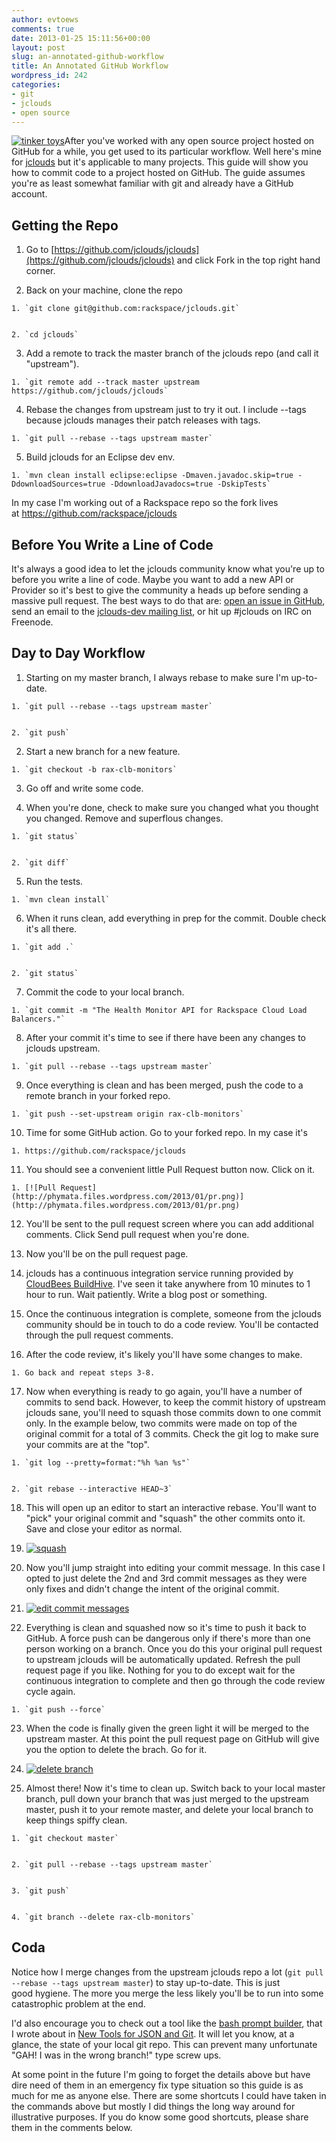 ```yaml
---
author: evtoews
comments: true
date: 2013-01-25 15:11:56+00:00
layout: post
slug: an-annotated-github-workflow
title: An Annotated GitHub Workflow
wordpress_id: 242
categories:
- git
- jclouds
- open source
---
```


[![tinker toys](http://phymata.files.wordpress.com/2013/01/tinker-toys-e1359124105270.jpg)](http://phymata.files.wordpress.com/2013/01/tinker-toys-e1359124105270.jpg)After you've worked with any open source project hosted on GitHub for a while, you get used to its particular workflow. Well here's mine for [jclouds](http://www.jclouds.org/) but it's applicable to many projects. This guide will show you how to commit code to a project hosted on GitHub. The guide assumes you're as least somewhat familiar with git and already have a GitHub account.


## Getting the Repo





	
  1. Go to [https://github.com/jclouds/jclouds](https://github.com/jclouds/jclouds) and click Fork in the top right hand corner.

	
  2. Back on your machine, clone the repo

	
    1. `git clone git@github.com:rackspace/jclouds.git`

	
    2. `cd jclouds`




	
  3. Add a remote to track the master branch of the jclouds repo (and call it "upstream").

	
    1. `git remote add --track master upstream https://github.com/jclouds/jclouds`




	
  4. Rebase the changes from upstream just to try it out. I include --tags because jclouds manages their patch releases with tags.

	
    1. `git pull --rebase --tags upstream master`




	
  5. Build jclouds for an Eclipse dev env.

	
    1. `mvn clean install eclipse:eclipse -Dmaven.javadoc.skip=true -DdownloadSources=true -DdownloadJavadocs=true -DskipTests`





In my case I'm working out of a Rackspace repo so the fork lives at https://github.com/rackspace/jclouds


## Before You Write a Line of Code


It's always a good idea to let the jclouds community know what you're up to before you write a line of code. Maybe you want to add a new API or Provider so it's best to give the community a heads up before sending a massive pull request. The best ways to do that are: [open an issue in GitHub](https://github.com/jclouds/jclouds/issues), send an email to the [jclouds-dev mailing list](https://groups.google.com/forum/?fromgroups#!forum/jclouds-dev), or hit up #jclouds on IRC on Freenode.


## Day to Day Workflow





	
  1. Starting on my master branch, I always rebase to make sure I'm up-to-date.

	
    1. `git pull --rebase --tags upstream master`

	
    2. `git push`




	
  2. Start a new branch for a new feature.

	
    1. `git checkout -b rax-clb-monitors`




	
  3. Go off and write some code.

	
  4. When you're done, check to make sure you changed what you thought you changed. Remove and superflous changes.

	
    1. `git status`

	
    2. `git diff`




	
  5. Run the tests.

	
    1. `mvn clean install`




	
  6. When it runs clean, add everything in prep for the commit. Double check it's all there.

	
    1. `git add .`

	
    2. `git status`




	
  7. Commit the code to your local branch.

	
    1. `git commit -m "The Health Monitor API for Rackspace Cloud Load Balancers."`




	
  8. After your commit it's time to see if there have been any changes to jclouds upstream.

	
    1. `git pull --rebase --tags upstream master`




	
  9. Once everything is clean and has been merged, push the code to a remote branch in your forked repo.

	
    1. `git push --set-upstream origin rax-clb-monitors`




	
  10. Time for some GitHub action. Go to your forked repo. In my case it's

	
    1. https://github.com/rackspace/jclouds




	
  11. You should see a convenient little Pull Request button now. Click on it.

	
    1. [![Pull Request](http://phymata.files.wordpress.com/2013/01/pr.png)](http://phymata.files.wordpress.com/2013/01/pr.png)




	
  12. You'll be sent to the pull request screen where you can add additional comments. Click Send pull request when you're done.

	
  13. Now you'll be on the pull request page.

	
  14. jclouds has a continuous integration service running provided by [CloudBees BuildHive](https://buildhive.cloudbees.com/). I've seen it take anywhere from 10 minutes to 1 hour to run. Wait patiently. Write a blog post or something.

	
  15. Once the continuous integration is complete, someone from the jclouds community should be in touch to do a code review. You'll be contacted through the pull request comments.

	
  16. After the code review, it's likely you'll have some changes to make.

	
    1. Go back and repeat steps 3-8.




	
  17. Now when everything is ready to go again, you'll have a number of commits to send back. However, to keep the commit history of upstream jclouds sane, you'll need to squash those commits down to one commit only. In the example below, two commits were made on top of the original commit for a total of 3 commits. Check the git log to make sure your commits are at the "top".

	
    1. `git log --pretty=format:"%h %an %s"`

	
    2. `git rebase --interactive HEAD~3`




	
  18. This will open up an editor to start an interactive rebase. You'll want to "pick" your original commit and "squash" the other commits onto it. Save and close your editor as normal.

	
  19. [![squash](http://phymata.files.wordpress.com/2013/01/squash-e1359038019463.png)](http://phymata.files.wordpress.com/2013/01/squash-e1359038019463.png)

	
  20. Now you'll jump straight into editing your commit message. In this case I opted to just delete the 2nd and 3rd commit messages as they were only fixes and didn't change the intent of the original commit.

	
  21. [![edit commit messages](http://phymata.files.wordpress.com/2013/01/rebase.png)](http://phymata.files.wordpress.com/2013/01/rebase.png)

	
  22. Everything is clean and squashed now so it's time to push it back to GitHub. A force push can be dangerous only if there's more than one person working on a branch. Once you do this your original pull request to upstream jclouds will be automatically updated. Refresh the pull request page if you like. Nothing for you to do except wait for the continuous integration to complete and then go through the code review cycle again.

	
    1. `git push --force`




	
  23. When the code is finally given the green light it will be merged to the upstream master. At this point the pull request page on GitHub will give you the option to delete the brach. Go for it.

	
  24. [![delete branch](http://phymata.files.wordpress.com/2013/01/delete-branch1.png)](http://phymata.files.wordpress.com/2013/01/delete-branch1.png)

	
  25. Almost there! Now it's time to clean up. Switch back to your local master branch, pull down your branch that was just merged to the upstream master, push it to your remote master, and delete your local branch to keep things spiffy clean.

	
    1. `git checkout master`

	
    2. `git pull --rebase --tags upstream master`

	
    3. `git push`

	
    4. `git branch --delete rax-clb-monitors`







## Coda


Notice how I merge changes from the upstream jclouds repo a lot (`git pull --rebase --tags upstream master`) to stay up-to-date. This is just good hygiene. The more you merge the less likely you'll be to run into some catastrophic problem at the end.

I'd also encourage you to check out a tool like the [bash prompt builder](http://andrewray.me/bash-prompt-builder/index.html), that I wrote about in [New Tools for JSON and Git](http://blog.phymata.com/category/git/). It will let you know, at a glance, the state of your local git repo. This can prevent many unfortunate "GAH! I was in the wrong branch!" type screw ups.

At some point in the future I'm going to forget the details above but have dire need of them in an emergency fix type situation so this guide is as much for me as anyone else. There are some shortcuts I could have taken in the commands above but mostly I did things the long way around for illustrative purposes. If you do know some good shortcuts, please share them in the comments below.

